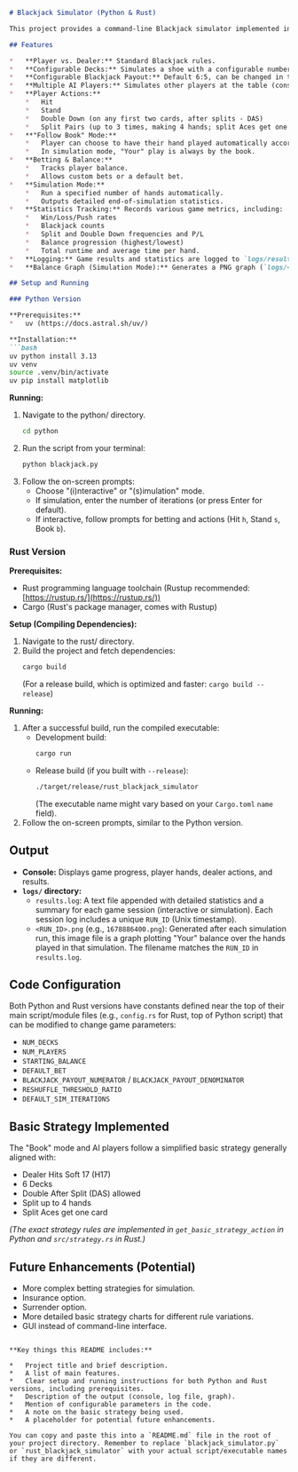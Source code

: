 ```markdown
# Blackjack Simulator (Python & Rust)

This project provides a command-line Blackjack simulator implemented in both Python and Rust. It allows users to play interactively or run simulations to observe outcomes based on basic strategy.

## Features

*   **Player vs. Dealer:** Standard Blackjack rules.
*   **Configurable Decks:** Simulates a shoe with a configurable number of decks (default: 6).
*   **Configurable Blackjack Payout:** Default 6:5, can be changed in the code.
*   **Multiple AI Players:** Simulates other players at the table (consuming cards) who play by basic strategy.
*   **Player Actions:**
    *   Hit
    *   Stand
    *   Double Down (on any first two cards, after splits - DAS)
    *   Split Pairs (up to 3 times, making 4 hands; split Aces get one card).
*   **"Follow Book" Mode:**
    *   Player can choose to have their hand played automatically according to a simplified basic strategy.
    *   In simulation mode, "Your" play is always by the book.
*   **Betting & Balance:**
    *   Tracks player balance.
    *   Allows custom bets or a default bet.
*   **Simulation Mode:**
    *   Run a specified number of hands automatically.
    *   Outputs detailed end-of-simulation statistics.
*   **Statistics Tracking:** Records various game metrics, including:
    *   Win/Loss/Push rates
    *   Blackjack counts
    *   Split and Double Down frequencies and P/L
    *   Balance progression (highest/lowest)
    *   Total runtime and average time per hand.
*   **Logging:** Game results and statistics are logged to `logs/results.log` with a run-specific timestamp.
*   **Balance Graph (Simulation Mode):** Generates a PNG graph (`logs/<timestamp>.png`) showing "Your" balance over the course of a simulation.

## Setup and Running

### Python Version

**Prerequisites:**
*   uv (https://docs.astral.sh/uv/)

**Installation:**
```bash
uv python install 3.13
uv venv
source .venv/bin/activate
uv pip install matplotlib
```

**Running:**
1.  Navigate to the python/ directory.
    ```bash
    cd python
    ```
2.  Run the script from your terminal:
    ```bash
    python blackjack.py
    ```
3.  Follow the on-screen prompts:
    *   Choose "(i)nteractive" or "(s)imulation" mode.
    *   If simulation, enter the number of iterations (or press Enter for default).
    *   If interactive, follow prompts for betting and actions (Hit `h`, Stand `s`, Book `b`).

### Rust Version

**Prerequisites:**
*   Rust programming language toolchain (Rustup recommended: [https://rustup.rs/](https://rustup.rs/))
*   Cargo (Rust's package manager, comes with Rustup)

**Setup (Compiling Dependencies):**
1.  Navigate to the rust/ directory.
2.  Build the project and fetch dependencies:
    ```bash
    cargo build
    ```
    (For a release build, which is optimized and faster: `cargo build --release`)

**Running:**
1.  After a successful build, run the compiled executable:
    *   Development build:
        ```bash
        cargo run
        ```
    *   Release build (if you built with `--release`):
        ```bash
        ./target/release/rust_blackjack_simulator 
        ```
        (The executable name might vary based on your `Cargo.toml` `name` field).
2.  Follow the on-screen prompts, similar to the Python version.

## Output

*   **Console:** Displays game progress, player hands, dealer actions, and results.
*   **`logs/` directory:**
    *   `results.log`: A text file appended with detailed statistics and a summary for each game session (interactive or simulation). Each session log includes a unique `RUN_ID` (Unix timestamp).
    *   `<RUN_ID>.png` (e.g., `1678886400.png`): Generated after each simulation run, this image file is a graph plotting "Your" balance over the hands played in that simulation. The filename matches the `RUN_ID` in `results.log`.

## Code Configuration

Both Python and Rust versions have constants defined near the top of their main script/module files (e.g., `config.rs` for Rust, top of Python script) that can be modified to change game parameters:

*   `NUM_DECKS`
*   `NUM_PLAYERS`
*   `STARTING_BALANCE`
*   `DEFAULT_BET`
*   `BLACKJACK_PAYOUT_NUMERATOR` / `BLACKJACK_PAYOUT_DENOMINATOR`
*   `RESHUFFLE_THRESHOLD_RATIO`
*   `DEFAULT_SIM_ITERATIONS`

## Basic Strategy Implemented

The "Book" mode and AI players follow a simplified basic strategy generally aligned with:
*   Dealer Hits Soft 17 (H17)
*   6 Decks
*   Double After Split (DAS) allowed
*   Split up to 4 hands
*   Split Aces get one card

*(The exact strategy rules are implemented in `get_basic_strategy_action` in Python and `src/strategy.rs` in Rust.)*

## Future Enhancements (Potential)

*   More complex betting strategies for simulation.
*   Insurance option.
*   Surrender option.
*   More detailed basic strategy charts for different rule variations.
*   GUI instead of command-line interface.
```

**Key things this README includes:**

*   Project title and brief description.
*   A list of main features.
*   Clear setup and running instructions for both Python and Rust versions, including prerequisites.
*   Description of the output (console, log file, graph).
*   Mention of configurable parameters in the code.
*   A note on the basic strategy being used.
*   A placeholder for potential future enhancements.

You can copy and paste this into a `README.md` file in the root of your project directory. Remember to replace `blackjack_simulator.py` or `rust_blackjack_simulator` with your actual script/executable names if they are different.
